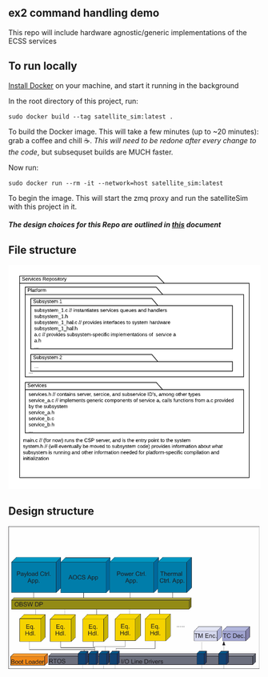## ex2 command handling demo
This repo will include hardware agnostic/generic implementations of the ECSS services

## To run locally

[Install Docker](https://docs.docker.com/get-docker/) on your machine, and start it running in the background

In the root directory of this project, run:

```
sudo docker build --tag satellite_sim:latest .
```
To build the Docker image. This will take a few minutes (up to ~20 minutes): grab a coffee and chill ☕️. *This will need to be redone after every change to the code*, but subsequset builds are MUCH faster.

Now run:

```
sudo docker run --rm -it --network=host satellite_sim:latest
```
To begin the image. This will start the zmq proxy and run the satelliteSim with this project in it.

##### The design choices for this Repo are outlined in [this](https://docs.google.com/document/d/1lwsXxDpW5vtddGfX8-NMvWY7z-IfMumLlIke-QgDpBo/edit) document

## File structure

![file structure](./Docs/file_layout.png)

## Design structure

![design layout](./Docs/design_layout.png)
